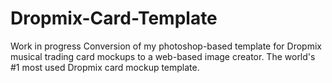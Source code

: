 # Dropmix-Card-Template
Work in progress
Conversion of my photoshop-based template for Dropmix musical trading card mockups to a web-based image creator. The world's #1 most used Dropmix card mockup template.
